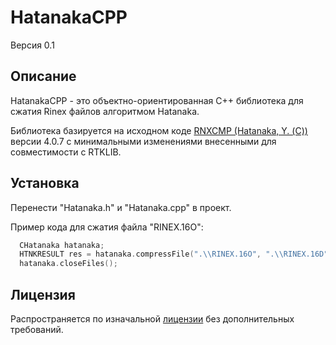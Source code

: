 # HatanakaCPP
Версия  0.1
## Описание 
HatanakaCPP - это объектно-ориентированная C++ библиотека для сжатия Rinex файлов алгоритмом Hatanaka. 

Библиотека базируется на исходном коде [RNXCMP (Hatanaka, Y. (С))](http://terras.gsi.go.jp/ja/crx2rnx.html) версии 4.0.7 с минимальными изменениями внесенными для совместимости с RTKLIB.

## Установка 

Перенести "Hatanaka.h" и "Hatanaka.cpp" в проект.

Пример кода для сжатия файла "RINEX.16O":
```C++
  CHatanaka hatanaka;
  HTNKRESULT res = hatanaka.compressFile(".\\RINEX.16O", ".\\RINEX.16D");
  hatanaka.closeFiles();
```

## Лицензия

Распространяется по изначальной [лицензии](http://terras.gsi.go.jp/ja/crx2rnx/LICENSE.txt) без дополнительных требований.
